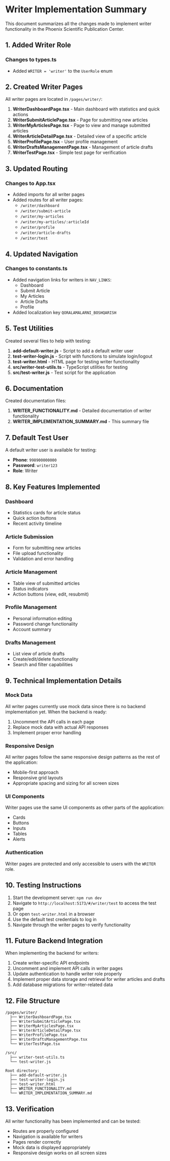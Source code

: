 # Writer Implementation Summary

This document summarizes all the changes made to implement writer functionality in the Phoenix Scientific Publication Center.

## 1. Added Writer Role

### Changes to types.ts
- Added `WRITER = 'writer'` to the `UserRole` enum

## 2. Created Writer Pages

All writer pages are located in `/pages/writer/`:

1. **WriterDashboardPage.tsx** - Main dashboard with statistics and quick actions
2. **WriterSubmitArticlePage.tsx** - Page for submitting new articles
3. **WriterMyArticlesPage.tsx** - Page to view and manage submitted articles
4. **WriterArticleDetailPage.tsx** - Detailed view of a specific article
5. **WriterProfilePage.tsx** - User profile management
6. **WriterDraftsManagementPage.tsx** - Management of article drafts
7. **WriterTestPage.tsx** - Simple test page for verification

## 3. Updated Routing

### Changes to App.tsx
- Added imports for all writer pages
- Added routes for all writer pages:
  - `/writer/dashboard`
  - `/writer/submit-article`
  - `/writer/my-articles`
  - `/writer/my-articles/:articleId`
  - `/writer/profile`
  - `/writer/article-drafts`
  - `/writer/test`

## 4. Updated Navigation

### Changes to constants.ts
- Added navigation links for writers in `NAV_LINKS`:
  - Dashboard
  - Submit Article
  - My Articles
  - Article Drafts
  - Profile
- Added localization key `QORALAMALARNI_BOSHQARISH`

## 5. Test Utilities

Created several files to help with testing:

1. **add-default-writer.js** - Script to add a default writer user
2. **test-writer-login.js** - Script with functions to simulate login/logout
3. **test-writer.html** - HTML page for testing writer functionality
4. **src/writer-test-utils.ts** - TypeScript utilities for testing
5. **src/test-writer.js** - Test script for the application

## 6. Documentation

Created documentation files:

1. **WRITER_FUNCTIONALITY.md** - Detailed documentation of writer functionality
2. **WRITER_IMPLEMENTATION_SUMMARY.md** - This summary file

## 7. Default Test User

A default writer user is available for testing:

- **Phone**: `998900000000`
- **Password**: `writer123`
- **Role**: Writer

## 8. Key Features Implemented

### Dashboard
- Statistics cards for article status
- Quick action buttons
- Recent activity timeline

### Article Submission
- Form for submitting new articles
- File upload functionality
- Validation and error handling

### Article Management
- Table view of submitted articles
- Status indicators
- Action buttons (view, edit, resubmit)

### Profile Management
- Personal information editing
- Password change functionality
- Account summary

### Drafts Management
- List view of article drafts
- Create/edit/delete functionality
- Search and filter capabilities

## 9. Technical Implementation Details

### Mock Data
All writer pages currently use mock data since there is no backend implementation yet. When the backend is ready:

1. Uncomment the API calls in each page
2. Replace mock data with actual API responses
3. Implement proper error handling

### Responsive Design
All writer pages follow the same responsive design patterns as the rest of the application:
- Mobile-first approach
- Responsive grid layouts
- Appropriate spacing and sizing for all screen sizes

### UI Components
Writer pages use the same UI components as other parts of the application:
- Cards
- Buttons
- Inputs
- Tables
- Alerts

### Authentication
Writer pages are protected and only accessible to users with the `WRITER` role.

## 10. Testing Instructions

1. Start the development server: `npm run dev`
2. Navigate to `http://localhost:5173/#/writer/test` to access the test page
3. Or open `test-writer.html` in a browser
4. Use the default test credentials to log in
5. Navigate through the writer pages to verify functionality

## 11. Future Backend Integration

When implementing the backend for writers:

1. Create writer-specific API endpoints
2. Uncomment and implement API calls in writer pages
3. Update authentication to handle writer role properly
4. Implement proper data storage and retrieval for writer articles and drafts
5. Add database migrations for writer-related data

## 12. File Structure

```
/pages/writer/
  ├── WriterDashboardPage.tsx
  ├── WriterSubmitArticlePage.tsx
  ├── WriterMyArticlesPage.tsx
  ├── WriterArticleDetailPage.tsx
  ├── WriterProfilePage.tsx
  ├── WriterDraftsManagementPage.tsx
  └── WriterTestPage.tsx

/src/
  ├── writer-test-utils.ts
  └── test-writer.js

Root directory:
  ├── add-default-writer.js
  ├── test-writer-login.js
  ├── test-writer.html
  ├── WRITER_FUNCTIONALITY.md
  └── WRITER_IMPLEMENTATION_SUMMARY.md
```

## 13. Verification

All writer functionality has been implemented and can be tested:
- Routes are properly configured
- Navigation is available for writers
- Pages render correctly
- Mock data is displayed appropriately
- Responsive design works on all screen sizes